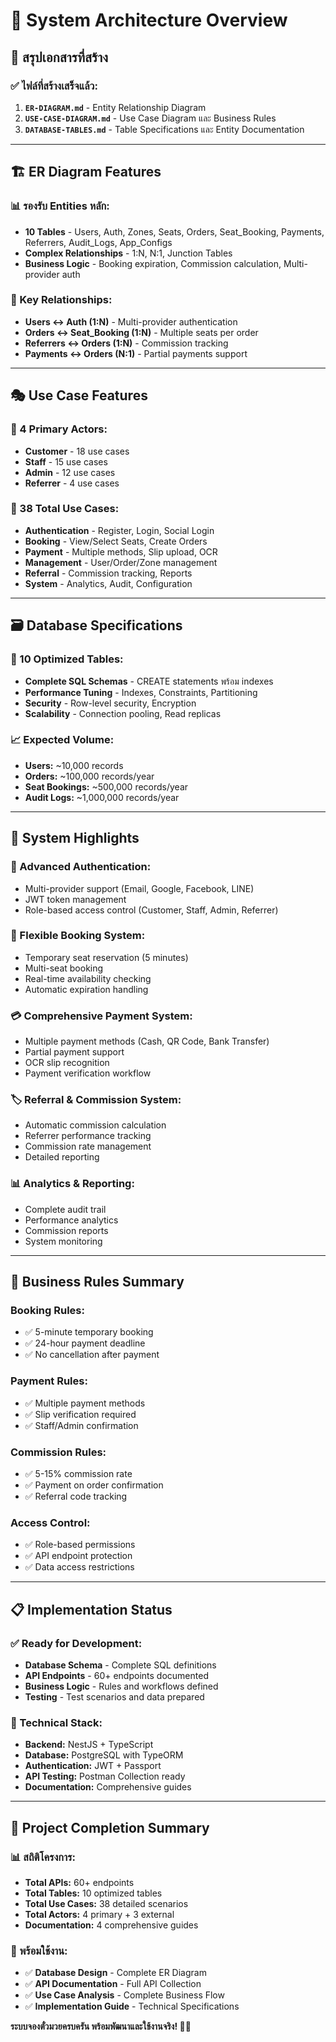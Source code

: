 # 🎫 System Architecture Overview

## 📁 สรุปเอกสารที่สร้าง

### ✅ **ไฟล์ที่สร้างเสร็จแล้ว:**

1. **`ER-DIAGRAM.md`** - Entity Relationship Diagram
2. **`USE-CASE-DIAGRAM.md`** - Use Case Diagram และ Business Rules
3. **`DATABASE-TABLES.md`** - Table Specifications และ Entity Documentation

---

## 🏗️ ER Diagram Features

### **📊 รองรับ Entities หลัก:**
- **10 Tables** - Users, Auth, Zones, Seats, Orders, Seat_Booking, Payments, Referrers, Audit_Logs, App_Configs
- **Complex Relationships** - 1:N, N:1, Junction Tables
- **Business Logic** - Booking expiration, Commission calculation, Multi-provider auth

### **🔗 Key Relationships:**
- **Users ↔ Auth (1:N)** - Multi-provider authentication
- **Orders ↔ Seat_Booking (1:N)** - Multiple seats per order
- **Referrers ↔ Orders (1:N)** - Commission tracking
- **Payments ↔ Orders (N:1)** - Partial payments support

---

## 🎭 Use Case Features

### **👥 4 Primary Actors:**
- **Customer** - 18 use cases
- **Staff** - 15 use cases  
- **Admin** - 12 use cases
- **Referrer** - 4 use cases

### **🔄 38 Total Use Cases:**
- **Authentication** - Register, Login, Social Login
- **Booking** - View/Select Seats, Create Orders
- **Payment** - Multiple methods, Slip upload, OCR
- **Management** - User/Order/Zone management
- **Referral** - Commission tracking, Reports
- **System** - Analytics, Audit, Configuration

---

## 🗃️ Database Specifications

### **💾 10 Optimized Tables:**
- **Complete SQL Schemas** - CREATE statements พร้อม indexes
- **Performance Tuning** - Indexes, Constraints, Partitioning
- **Security** - Row-level security, Encryption
- **Scalability** - Connection pooling, Read replicas

### **📈 Expected Volume:**
- **Users:** ~10,000 records
- **Orders:** ~100,000 records/year
- **Seat Bookings:** ~500,000 records/year
- **Audit Logs:** ~1,000,000 records/year

---

## 🚀 System Highlights

### **🔐 Advanced Authentication:**
- Multi-provider support (Email, Google, Facebook, LINE)
- JWT token management
- Role-based access control (Customer, Staff, Admin, Referrer)

### **🎫 Flexible Booking System:**
- Temporary seat reservation (5 minutes)
- Multi-seat booking
- Real-time availability checking
- Automatic expiration handling

### **💳 Comprehensive Payment System:**
- Multiple payment methods (Cash, QR Code, Bank Transfer)
- Partial payment support
- OCR slip recognition
- Payment verification workflow

### **🏷️ Referral & Commission System:**
- Automatic commission calculation
- Referrer performance tracking
- Commission rate management
- Detailed reporting

### **📊 Analytics & Reporting:**
- Complete audit trail
- Performance analytics
- Commission reports
- System monitoring

---

## 🎯 Business Rules Summary

### **Booking Rules:**
- ✅ 5-minute temporary booking
- ✅ 24-hour payment deadline
- ✅ No cancellation after payment

### **Payment Rules:**
- ✅ Multiple payment methods
- ✅ Slip verification required
- ✅ Staff/Admin confirmation

### **Commission Rules:**
- ✅ 5-15% commission rate
- ✅ Payment on order confirmation
- ✅ Referral code tracking

### **Access Control:**
- ✅ Role-based permissions
- ✅ API endpoint protection
- ✅ Data access restrictions

---

## 📋 Implementation Status

### **✅ Ready for Development:**
- **Database Schema** - Complete SQL definitions
- **API Endpoints** - 60+ endpoints documented
- **Business Logic** - Rules and workflows defined
- **Testing** - Test scenarios and data prepared

### **🔧 Technical Stack:**
- **Backend:** NestJS + TypeScript
- **Database:** PostgreSQL with TypeORM
- **Authentication:** JWT + Passport
- **API Testing:** Postman Collection ready
- **Documentation:** Comprehensive guides

---

## 🎉 **Project Completion Summary**

### **📊 สถิติโครงการ:**
- **Total APIs:** 60+ endpoints
- **Total Tables:** 10 optimized tables
- **Total Use Cases:** 38 detailed scenarios
- **Total Actors:** 4 primary + 3 external
- **Documentation:** 4 comprehensive guides

### **🚀 พร้อมใช้งาน:**
- ✅ **Database Design** - Complete ER Diagram
- ✅ **API Documentation** - Full API Collection
- ✅ **Use Case Analysis** - Complete Business Flow
- ✅ **Implementation Guide** - Technical Specifications

**ระบบจองตั๋วมวยครบครัน พร้อมพัฒนาและใช้งานจริง! 🥊🎫**
